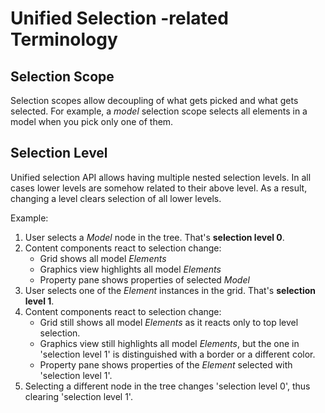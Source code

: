 # Unified Selection -related Terminology

## Selection Scope

Selection scopes allow decoupling of what gets picked and what gets selected. For example,
a *model* selection scope selects all elements in a model when you pick only one of them.

## Selection Level

Unified selection API allows having multiple nested selection levels. In all
cases lower levels are somehow related to their above level. As a result,
changing a level clears selection of all lower levels.

Example:

1. User selects a *Model* node in the tree. That's **selection level 0**.
2. Content components react to selection change:
   - Grid shows all model *Elements*
   - Graphics view highlights all model *Elements*
   - Property pane shows properties of selected *Model*
3. User selects one of the *Element* instances in the grid. That's **selection level 1**.
4. Content components react to selection change:
   - Grid still shows all model *Elements* as it reacts only to top level
   selection.
   - Graphics view still highlights all model *Elements*, but the one in
   'selection level 1' is distinguished with a border or a different color.
   - Property pane shows properties of the *Element* selected with 'selection
   level 1'.
5. Selecting a different node in the tree changes 'selection level 0', thus
clearing 'selection level 1'.
